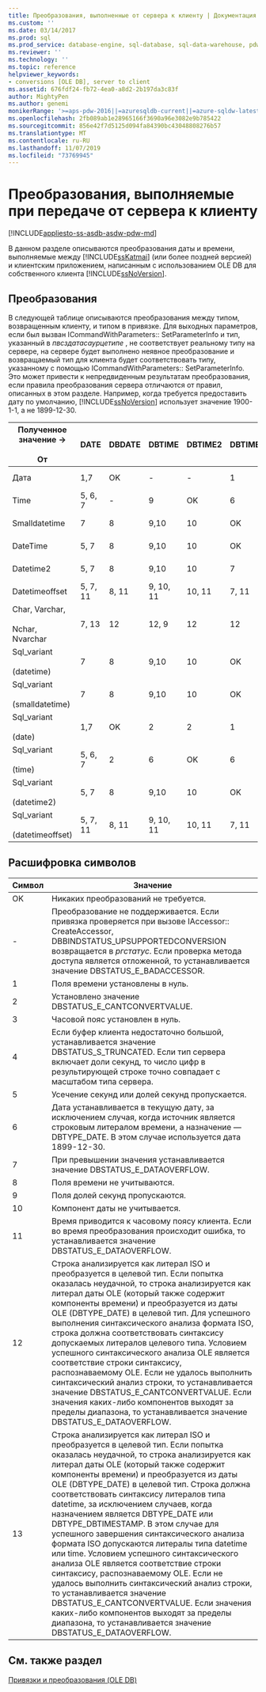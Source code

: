 ```yaml
---
title: Преобразования, выполненные от сервера к клиенту | Документация Майкрософт
ms.custom: ''
ms.date: 03/14/2017
ms.prod: sql
ms.prod_service: database-engine, sql-database, sql-data-warehouse, pdw
ms.reviewer: ''
ms.technology: ''
ms.topic: reference
helpviewer_keywords:
- conversions [OLE DB], server to client
ms.assetid: 676fdf24-fb72-4ea0-a8d2-2b197da3c83f
author: MightyPen
ms.author: genemi
monikerRange: '>=aps-pdw-2016||=azuresqldb-current||=azure-sqldw-latest||>=sql-server-2016||=sqlallproducts-allversions||>=sql-server-linux-2017||=azuresqldb-mi-current'
ms.openlocfilehash: 2fb089ab1e28965166f3690a96e3082e9b785422
ms.sourcegitcommit: 856e42f7d5125d094fa84390bc43048808276b57
ms.translationtype: MT
ms.contentlocale: ru-RU
ms.lasthandoff: 11/07/2019
ms.locfileid: "73769945"
---
```

# <a name="conversions-performed-from-server-to-client"></a>Преобразования, выполняемые при передаче от сервера к клиенту
[!INCLUDE[appliesto-ss-asdb-asdw-pdw-md](../../includes/appliesto-ss-asdb-asdw-pdw-md.md)]

  В данном разделе описываются преобразования даты и времени, выполняемые между [!INCLUDE[ssKatmai](../../includes/sskatmai-md.md)] (или более поздней версией) и клиентским приложением, написанным с использованием OLE DB для собственного клиента [!INCLUDE[ssNoVersion](../../includes/ssnoversion-md.md)].  
  
## <a name="conversions"></a>Преобразования  
 В следующей таблице описываются преобразования между типом, возвращенным клиенту, и типом в привязке. Для выходных параметров, если был вызван ICommandWithParameters:: SetParameterInfo и тип, указанный в *пвсздатасаурцетипе* , не соответствует реальному типу на сервере, на сервере будет выполнено неявное преобразование и возвращаемый тип для клиента будет соответствовать типу, указанному с помощью ICommandWithParameters:: SetParameterInfo. Это может привести к непредвиденным результатам преобразования, если правила преобразования сервера отличаются от правил, описанных в этом разделе. Например, когда требуется предоставить дату по умолчанию, [!INCLUDE[ssNoVersion](../../includes/ssnoversion-md.md)] использует значение 1900-1-1, а не 1899-12-30.  
  
|Полученное значение -><br /><br /> От|DATE|DBDATE|DBTIME|DBTIME2|DBTIMESTAMP|DBTIMESTAMPOFFSET|FILETIME|BYTES|VARIANT|SSVARIANT|BSTR|STR|WSTR|  
|----------------------|----------|------------|------------|-------------|-----------------|-----------------------|--------------|-----------|-------------|---------------|----------|---------|----------|  
|Дата|1,7|OK|-|-|1|1,3|1,7|-|ОК (VT_BSTR)|OK|OK|4|4|  
|Time|5, 6, 7|-|9|OK|6|3, 6|5, 6|-|ОК (VT_BSTR)|OK|OK|4|4|  
|Smalldatetime|7|8|9,10|10|OK|3|7|-|7 (VT_DATE)|OK|OK|4|4|  
|DateTime|5, 7|8|9,10|10|OK|3|7|-|7 (VT_DATE)|OK|OK|4|4|  
|Datetime2|5, 7|8|9,10|10|7|3|5, 7|-|ОК (VT_BSTR)|OK|OK|4|4|  
|Datetimeoffset|5, 7, 11|8, 11|9, 10, 11|10, 11|7, 11|OK|5, 7, 11|-|ОК (VT_BSTR)|OK|OK|4|4|  
|Char, Varchar,<br /><br /> Nchar, Nvarchar|7, 13|12|12, 9|12|12|12|7, 13|Недоступно|Недоступно|Недоступно|Недоступно|Недоступно|Недоступно|  
|Sql_variant<br /><br /> (datetime)|7|8|9,10|10|OK|3|7|-|7 (VT_DATE)|OK|OK|4|4|  
|Sql_variant<br /><br /> (smalldatetime)|7|8|9,10|10|OK|3|7|-|7 (VT_DATE)|OK|OK|4|4|  
|Sql_variant<br /><br /> (date)|1,7|OK|2|2|1|1,3|1,7|-|OK (VT_BSTR)|OK|OK|4|4|  
|Sql_variant<br /><br /> (time)|5, 6, 7|2|6|OK|6|3, 6|5, 6|-|OK (VT_BSTR)|OK|OK|4|4|  
|Sql_variant<br /><br /> (datetime2)|5, 7|8|9,10|10|OK|3|5, 7|-|OK (VT_BSTR)|OK|OK|4|4|  
|Sql_variant<br /><br /> (datetimeoffset)|5, 7, 11|8, 11|9, 10, 11|10, 11|7, 11|OK|5, 7, 11|-|OK (VT_BSTR)|OK|OK|4|4|  
  
## <a name="key-to-symbols"></a>Расшифровка символов  
  
|Символ|Значение|  
|------------|-------------|  
|OK|Никаких преобразований не требуется.|  
|-|Преобразование не поддерживается. Если привязка проверяется при вызове IAccessor:: CreateAccessor, DBBINDSTATUS_UPSUPPORTEDCONVERSION возвращается в *ргстатус*. Если проверка метода доступа является отложенной, то устанавливается значение DBSTATUS_E_BADACCESSOR.|  
|1|Поля времени установлены в нуль.|  
|2|Установлено значение DBSTATUS_E_CANTCONVERTVALUE.|  
|3|Часовой пояс установлен в нуль.|  
|4|Если буфер клиента недостаточно большой, устанавливается значение DBSTATUS_S_TRUNCATED. Если тип сервера включает доли секунд, то число цифр в результирующей строке точно совпадает с масштабом типа сервера.|  
|5|Усечение секунд или долей секунд пропускается.|  
|6|Дата устанавливается в текущую дату, за исключением случая, когда источник является строковым литералом времени, а назначение — DBTYPE_DATE. В этом случае используется дата 1899-12-30.|  
|7|При превышении значения устанавливается значение DBSTATUS_E_DATAOVERFLOW.|  
|8|Поля времени не учитываются.|  
|9|Поля долей секунд пропускаются.|  
|10|Компонент даты не учитывается.|  
|11|Время приводится к часовому поясу клиента. Если во время преобразования происходит ошибка, то устанавливается значение DBSTATUS_E_DATAOVERFLOW.|  
|12|Строка анализируется как литерал ISO и преобразуется в целевой тип. Если попытка оказалась неудачной, то строка анализируется как литерал даты OLE (который также содержит компоненты времени) и преобразуется из даты OLE (DBTYPE_DATE) в целевой тип. Для успешного выполнения синтаксического анализа формата ISO, строка должна соответствовать синтаксису допускаемых литералов целевого типа. Условием успешного синтаксического анализа OLE является соответствие строки синтаксису, распознаваемому OLE. Если не удалось выполнить синтаксический анализ строки, то устанавливается значение DBSTATUS_E_CANTCONVERTVALUE. Если значения каких-либо компонентов выходят за пределы диапазона, то устанавливается значение DBSTATUS_E_DATAOVERFLOW.|  
|13|Строка анализируется как литерал ISO и преобразуется в целевой тип. Если попытка оказалась неудачной, то строка анализируется как литерал даты OLE (который также содержит компоненты времени) и преобразуется из даты OLE (DBTYPE_DATE) в целевой тип. Строка должна соответствовать синтаксису литералов типа datetime, за исключением случаев, когда назначением является DBTYPE_DATE или DBTYPE_DBTIMESTAMP. В этом случае для успешного завершения синтаксического анализа формата ISO допускаются литералы типа datetime или time. Условием успешного синтаксического анализа OLE является соответствие строки синтаксису, распознаваемому OLE. Если не удалось выполнить синтаксический анализ строки, то устанавливается значение DBSTATUS_E_CANTCONVERTVALUE. Если значения каких-либо компонентов выходят за пределы диапазона, то устанавливается значение DBSTATUS_E_DATAOVERFLOW.|  
  
## <a name="see-also"></a>См. также раздел  
 [Привязки и преобразования &#40;OLE DB&#41;](../../relational-databases/native-client-ole-db-date-time/conversions-ole-db.md)  
  
  
